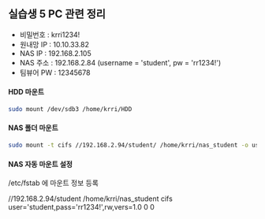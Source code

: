 ## 실습생 5 PC 관련 정리

* 비밀번호 : krri1234!
* 원내망 IP : 10.10.33.82
* NAS IP : 192.168.2.105
* NAS 주소 : 192.168.2.84 (username = 'student', pw = 'rr1234!')
* 팀뷰어 PW : 12345678

#### HDD 마운트

```bash
sudo mount /dev/sdb3 /home/krri/HDD
```

#### NAS 폴더 마운트

```bash
sudo mount -t cifs //192.168.2.94/student/ /home/krri/nas_student -o user='student',password='rr1234!',rw,vers=1.0
```

#### NAS 자동 마운트 설정

/etc/fstab 에 마운트 정보 등록

//192.168.2.94/student /home/krri/nas_student cifs user='student,pass='rr1234!',rw,vers=1.0 0 0









